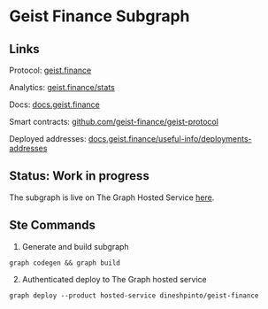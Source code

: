 # Geist Finance Subgraph

## Links

Protocol: [geist.finance](https://geist.finance/)

Analytics: [geist.finance/stats](https://geist.finance/stats/)

Docs: [docs.geist.finance](https://docs.geist.finance/)

Smart contracts: [github.com/geist-finance/geist-protocol](https://github.com/geist-finance/geist-protocol)

Deployed addresses: [docs.geist.finance/useful-info/deployments-addresses](https://docs.geist.finance/useful-info/deployments-addresses)


## Status: Work in progress
The subgraph is live on The Graph Hosted Service [here](https://thegraph.com/hosted-service/subgraph/dineshpinto/geist-finance).

## Ste Commands
1. Generate and build subgraph

```shell
graph codegen && graph build
```

2. Authenticated deploy to The Graph hosted service

```shell
graph deploy --product hosted-service dineshpinto/geist-finance
```
